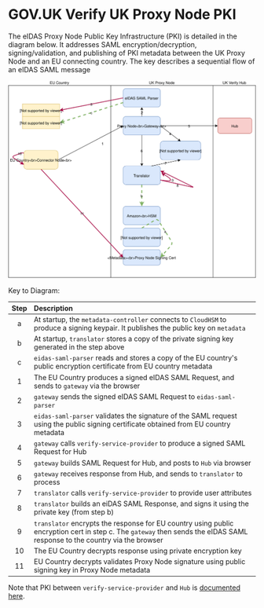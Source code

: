 # GOV.UK Verify UK Proxy Node PKI

The eIDAS Proxy Node Public Key Infrastructure (PKI) is detailed in the diagram below.
It addresses SAML encryption/decryption, signing/validation, and publishing of PKI metadata between the UK Proxy Node and an EU connecting country.
The key describes a sequential flow of an eIDAS SAML message

![](images/proxy_node_pki.svg)

Key to Diagram:

| Step      | Description |
| :----:       |    :---     |
| a      | At startup, the `metadata-controller` connects to `CloudHSM` to produce a signing keypair. It publishes the public key on `metadata`
| b   | At startup, `translator` stores a copy of the private signing key generated in the step above
| c   | `eidas-saml-parser` reads and stores a copy of the EU country's public encryption certificate from EU country metadata
| 1   | The EU Country produces a signed eIDAS SAML Request, and sends to `gateway` via the browser
| 2   | `gateway` sends the signed eIDAS SAML Request to `eidas-saml-parser`
| 3   | `eidas-saml-parser` validates the signature of the SAML request using the public signing certificate obtained from EU country metadata
| 4   | `gateway` calls `verify-service-provider` to produce a signed SAML Request for Hub
| 5   | `gateway` builds SAML Request for Hub, and posts to `Hub` via browser
| 6   | `gateway` receives response from Hub, and sends to `translator` to process
| 7   | `translator` calls `verify-service-provider` to provide user attributes
| 8   | `translator` builds an eiDAS SAML Response, and signs it using the private key (from step b)
| 9   | `translator` encrypts the response for EU country using public encryption cert in step c. The `gateway` then sends the eIDAS SAML response to the country via the browser
| 10   | The EU Country decrypts response using private encryption key
| 11   | EU Country decrypts validates Proxy Node signature using public signing key in Proxy Node metadata

Note that PKI between `verify-service-provider` and `Hub` is [documented here](https://www.docs.verify.service.gov.uk/get-started/#get-started).